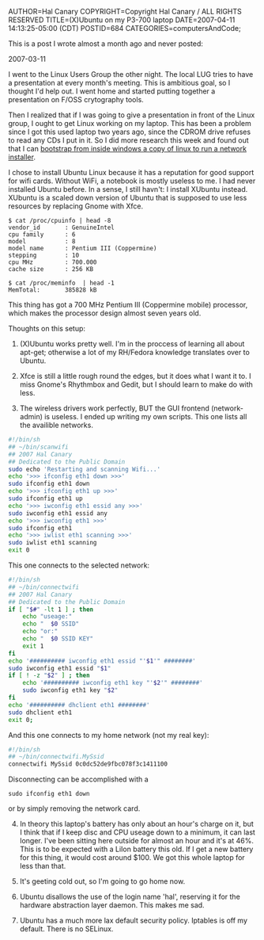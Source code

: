 AUTHOR=Hal Canary
COPYRIGHT=Copyright Hal Canary / ALL RIGHTS RESERVED
TITLE=(X)Ubuntu on my P3-700 laptop
DATE=2007-04-11 14:13:25-05:00 (CDT)
POSTID=684
CATEGORIES=computersAndCode;

This is a post I wrote almost a month ago and never posted:

2007-03-11

I went to the Linux Users Group the other night. The local LUG tries to have a presentation at every month's meeting. This is ambitious goal, so I thought I'd help out. I went home and started putting together a presentation on F/OSS crytography tools.

Then I realized that if I was going to give a presentation in front of the Linux group, I ought to get Linux working on my laptop. This has been a problem since I got this used laptop two years ago, since the CDROM drive refuses to read any CDs I put in it. So I did more research this week and found out that I can [bootstrap from inside windows a copy of linux to run a network installer](http://www.ubuntuforums.org/showthread.php?t=118182).

I chose to install Ubuntu Linux because it has a reputation for good support for wifi cards. Without WiFi, a notebook is mostly useless to me. I had never installed Ubuntu before. In a sense, I still havn't: I install XUbuntu instead. XUbuntu is a scaled down version of Ubuntu that is supposed to use less resources by replacing Gnome with Xfce.

```
$ cat /proc/cpuinfo | head -8
vendor_id       : GenuineIntel
cpu family      : 6
model           : 8
model name      : Pentium III (Coppermine)
stepping        : 10
cpu MHz         : 700.000
cache size      : 256 KB

$ cat /proc/meminfo  | head -1
MemTotal:       385828 kB
```

This thing has got a 700 MHz Pentium III (Coppermine mobile) processor, which makes the processor design almost seven years old.

Thoughts on this setup:

1) (X)Ubuntu works pretty well. I'm in the proccess of learning all about apt-get; otherwise a lot of my RH/Fedora knowledge translates over to Ubuntu.

2) Xfce is still a little rough round the edges, but it does what I want it to. I miss Gnome's Rhythmbox and Gedit, but I should learn to make do with less.

3) The wireless drivers work perfectly, BUT the GUI frontend (network-admin) is useless. I ended up writing my own scripts. This one lists all the availible networks.

```sh
#!/bin/sh
## ~/bin/scanwifi
## 2007 Hal Canary
## Dedicated to the Public Domain
sudo echo 'Restarting and scanning Wifi...'
echo '>>> ifconfig eth1 down >>>'
sudo ifconfig eth1 down
echo '>>> ifconfig eth1 up >>>'
sudo ifconfig eth1 up
echo '>>> iwconfig eth1 essid any >>>'
sudo iwconfig eth1 essid any
echo '>>> iwconfig eth1 >>>'
sudo ifconfig eth1
echo '>>> iwlist eth1 scanning >>>'
sudo iwlist eth1 scanning
exit 0
```

This one connects to the selected network:

```sh
#!/bin/sh
## ~/bin/connectwifi
## 2007 Hal Canary
## Dedicated to the Public Domain
if [ "$#" -lt 1 ] ; then
    echo "useage:"
    echo "  $0 SSID"
    echo "or:"
    echo "  $0 SSID KEY"
    exit 1
fi
echo '########## iwconfig eth1 essid "'$1'" ########'
sudo iwconfig eth1 essid "$1"
if [ ! -z "$2" ] ; then
    echo '########## iwconfig eth1 key "'$2'" ########'
    sudo iwconfig eth1 key "$2"
fi
echo '########## dhclient eth1 ########'
sudo dhclient eth1
exit 0;
```

And this one connects to my home network (not my real key):

```sh
#!/bin/sh
## ~/bin/connectwifi.MySsid
connectwifi MySsid 0c0dc52de9fbc078f3c1411100
```

Disconnecting can be accomplished with a

```
sudo ifconfig eth1 down
```

or by simply removing the network card.

4) In theory this laptop's battery has only about an hour's charge on it, but I think that if I keep disc and CPU useage down to a minimum, it can last longer. I've been sitting here outside for almost an hour and it's at 46%. This is to be expected with a LiIon battery this old. If I get a new battery for this thing, it would cost around $100. We got this whole laptop for less than that.

5) It's geeting cold out, so I'm going to go home now.

6) Ubuntu disallows the use of the login name 'hal', reserving it for the hardware abstraction layer daemon. This makes me sad.

7) Ubuntu has a much more lax default security policy. Iptables is off my default. There is no SELinux.
